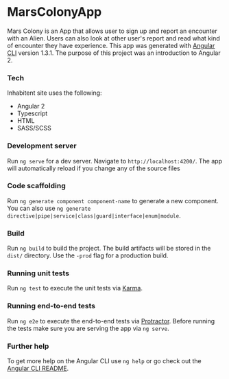 # MarsColonyApp

Mars Colony is an App that allows user to sign up and report an encounter with an Alien. Users can also look at other user's report and read what kind of encounter they have experience. This app was generated with [Angular CLI](https://github.com/angular/angular-cli) version 1.3.1. The purpose of this project was an introduction to Angular 2. 


### Tech

Inhabitent site uses the following:
* Angular 2
* Typescript
* HTML
* SASS/SCSS

### Development server

Run `ng serve` for a dev server. Navigate to `http://localhost:4200/`. The app will automatically reload if you change any of the source files

### Code scaffolding

Run `ng generate component component-name` to generate a new component. You can also use `ng generate directive|pipe|service|class|guard|interface|enum|module`.

### Build

Run `ng build` to build the project. The build artifacts will be stored in the `dist/` directory. Use the `-prod` flag for a production build.

### Running unit tests

Run `ng test` to execute the unit tests via [Karma](https://karma-runner.github.io).

### Running end-to-end tests

Run `ng e2e` to execute the end-to-end tests via [Protractor](http://www.protractortest.org/).
Before running the tests make sure you are serving the app via `ng serve`.

### Further help

To get more help on the Angular CLI use `ng help` or go check out the [Angular CLI README](https://github.com/angular/angular-cli/blob/master/README.md).
